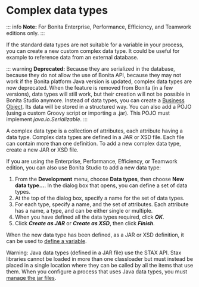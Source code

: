 # Complex data types

::: info
**Note:** For Bonita Enterprise, Performance, Efficiency, and Teamwork editions only.
:::

If the standard data types are not suitable for a variable in your process, you can create a new custom complex data type. It could be useful for example to reference data from an external database.

::: warning
**Deprecated:** 
Because they are serialized in the database, because they do not allow the use of Bonita API, because they may not work if the Bonita platform Java version is updated, complex data types are now deprecated.
When the feature is removed from Bonita (in a few versions), data types will still work, but their creation will not be possible in Bonita Studio anymore.
Instead of data types, you can create a [Business Object](define-and-deploy-the-bdm.md). Its data will be stored in a structured way.
You can also add a POJO (using a custom Groovy script or importing a .jar). This POJO must implement _java.io.Serializable_.
:::

A complex data type is a collection of attributes, each attribute having a data type. Complex data types are defined in a JAR or XSD file. Each file can contain more than one definition. To add a new complex data type, create a new JAR or XSD file.

If you are using the Enterprise, Performance, Efficiency, or Teamwork edition, you can also use Bonita Studio to add a new data type:

1. From the **Development** menu, choose **Data types**, then choose **New data type...**. In the dialog box that opens, you can define a set of data types.
2. At the top of the dialog box, specify a name for the set of data types.
3. For each type, specify a name, and the set of attributes. Each attribute has a name, a type, and can be either single or multiple.
4. When you have defined all the data types required, click **_OK_**.
5. Click **_Create as JAR_** or **_Create as XSD_**, then click **_Finish_**.

When the new data type has been defined, as a JAR or XSD definition, it can be used to [define a variable](specify-data-in-a-process-definition.md).

Warning: Java data types (defined in a JAR file) use the STAX API. Stax libraries cannot be loaded in more than one classloader but must instead be placed in a single location where they can be called by all the items that use them. When you configure a process that uses Java data types, you must [manage the jar files](manage-jar-files.md).
